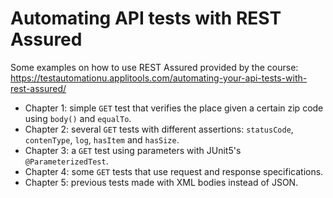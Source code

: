 # Automating API tests with REST Assured

Some examples on how to use REST Assured provided by the course: https://testautomationu.applitools.com/automating-your-api-tests-with-rest-assured/

* Chapter 1: simple ``GET`` test that verifies the place given a certain zip code using ``body()`` and ``equalTo``.
* Chapter 2: several ``GET`` tests with different assertions: ``statusCode``, ``contenType``, ``log``, ``hasItem`` and ``hasSize``.
* Chapter 3: a ``GET`` test using parameters with JUnit5's ``@ParameterizedTest``.
* Chapter 4: some ``GET`` tests that use request and response specifications.
* Chapter 5: previous tests made with XML bodies instead of JSON.